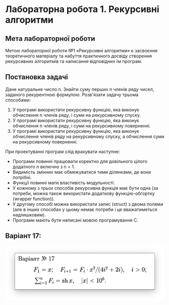 # Лабораторна робота 1. Рекурсивні алгоритми

## Мета лабораторної роботи 
Метою лабораторної роботи №1 «Рекурсивні алгоритми» є засвоєння теоретичного матеріалу та набуття практичного досвіду створення рекурсивних алгоритмів та написання відповідних їм програм.

## Постановка задачі
Дане натуральне число n. Знайти суму перших n членів ряду чисел, заданого рекурентною формулою. Розв'язати задачу трьома способами: 
1. У програмі використати рекурсивну функцію, яка виконує обчислення n членів ряду, і суми на рекурсивному спуску.
2. У програмі використати рекурсивну функцію, яка виконує обчислення n членів ряду, і суми на рекурсивному поверненні.
3. У програмі використати рекурсивну функцію, яка виконує обчислення членів ряду на рекурсивному спуску, а обчислення суми на рекурсивному поверненні.

При проектуванні програм слід врахувати наступне: 
- Програми повинні працювати коректно для довільного цілого додатного n включно з n = 1.
- Видимість змінних має обмежуватися тими ділянками, де вони потрібні.
- Функції повинні мати властивість модульності.
- У кожному з трьох способів рекурсивна функція має бути одна (за потреби, можна також використати додаткову функцію-обгортку (wrapper function)).
- У другому способі можна використати запис (struct) з двома полями (але в інших способах у цьому немає потреби і це вважатиметься надлишковим).
- Програми мають бути написані мовою програмування С.

## Варіант 17:
![alt text](image.png)
